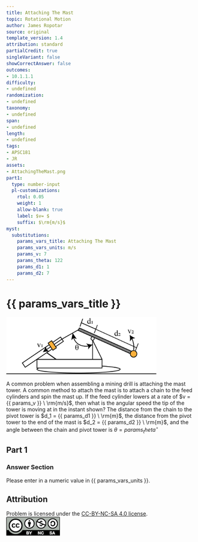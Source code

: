 ```yaml
---
title: Attaching The Mast
topic: Rotational Motion
author: James Ropotar
source: original
template_version: 1.4
attribution: standard
partialCredit: true
singleVariant: false
showCorrectAnswer: false
outcomes:
- 10.1.1.1
difficulty:
- undefined
randomization:
- undefined
taxonomy:
- undefined
span:
- undefined
length:
- undefined
tags:
- APSC181
- JR
assets:
- AttachingTheMast.png
part1:
  type: number-input
  pl-customizations:
    rtol: 0.05
    weight: 1
    allow-blank: true
    label: $v= $
    suffix: $\rm{m/s}$
myst:
  substitutions:
    params_vars_title: Attaching The Mast
    params_vars_units: m/s
    params_v: 7
    params_theta: 122
    params_d1: 1
    params_d2: 7
---
```

# {{ params_vars_title }}
<img src="AttachingTheMast.png" width=400>

A common problem when assembling a mining drill is attaching the mast tower.
A common method to attach the mast is to attach a chain to the feed cylinders and spin the mast up.
If the feed cylinder lowers at a rate of $v = {{ params_v }} \ \rm{m/s}$, then what is the angular speed the tip of the tower is moving at in the instant shown?
The distance from the chain to the pivot tower is $d_1 = {{ params_d1 }} \ \rm{m}$, the distance from the pivot tower to the end of the mast is $d_2 = {{ params_d2 }} \ \rm{m}$, and the angle between the chain and pivot tower is $\theta = {{ params_theta }} ^{\circ}$

## Part 1

### Answer Section

Please enter in a numeric value in {{ params_vars_units }}.

## Attribution

Problem is licensed under the [CC-BY-NC-SA 4.0 license](https://creativecommons.org/licenses/by-nc-sa/4.0/).<br> ![The Creative Commons 4.0 license requiring attribution-BY, non-commercial-NC, and share-alike-SA license.](https://raw.githubusercontent.com/firasm/bits/master/by-nc-sa.png)